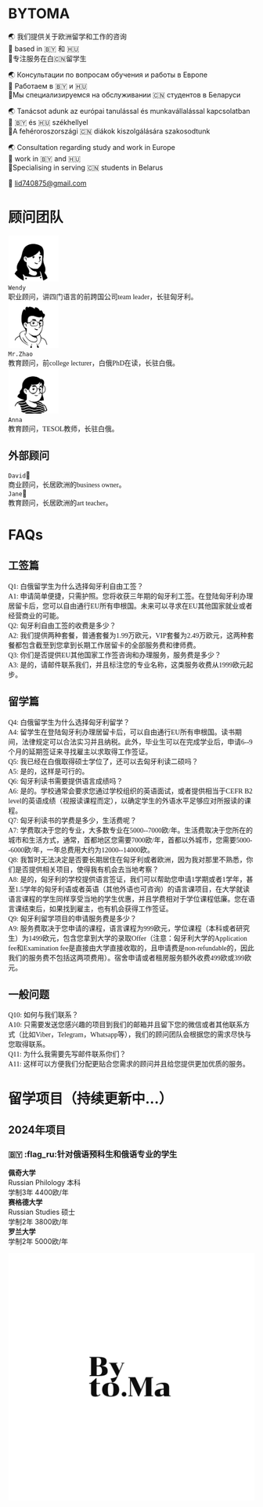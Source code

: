 # BYTOMA

:earth_asia: 我们提供关于欧洲留学和工作的咨询 <br>
:pushpin: based in :belarus: 和 :hungary: <br>
:dart:专注服务在白🇨🇳留学生 <br>

:earth_asia: Консультации по вопросам обучения и работы в Европе <br>
:pushpin: Работаем в :belarus: и :hungary: <br>
:dart:Мы специализируемся на обслуживании 🇨🇳 студентов в Беларуси <br>

:earth_asia: Tanácsot adunk az európai tanulással és munkavállalással kapcsolatban <br>
:pushpin: :belarus: és :hungary: székhellyel <br>
:dart:A fehéroroszországi 🇨🇳 diákok kiszolgálására szakosodtunk <br>

:earth_asia: Consultation regarding study and work in Europe <br>
:pushpin: work in :belarus: and :hungary: <br>
:dart:Specialising in serving 🇨🇳 students in Belarus <br>

:e-mail: lid740875@gmail.com <br>

# 顾问团队

<img src="430626297551463.png?raw=true"  style="zoom: 22%;" /><br> `Wendy`<br>
<font face='KaiTi'>职业顾问，讲四门语言的前跨国公司team leader，长驻匈牙利。</font><br>
<img src="597343284284449.png?raw=true"  style="zoom: 22%;" /><br> `Mr.Zhao`<br>
<font face='KaiTi'>教育顾问，前college lecturer，白俄PhD在读，长驻白俄。</font><br>
<img src="342385279770680.png?raw=true"  style="zoom: 22%;" /><br> `Anna`<br>
<font face='KaiTi'>教育顾问，TESOL教师，长驻白俄。</font><br>
 
## 外部顾问

`David`👨 <br>
<font face='KaiTi'>商业顾问，长居欧洲的business owner。</font><br>
`Jane`👩 <br>
<font face='KaiTi'>教育顾问，长居欧洲的art teacher。</font><br>

# FAQs

## 工签篇

<font face='KaiTi'>Q1: 白俄留学生为什么选择匈牙利自由工签？</font><br>
<font face='KaiTi'>A1: 申请简单便捷，只需护照。您将收获三年期的匈牙利工签。在登陆匈牙利办理居留卡后，您可以自由通行EU所有申根国。未来可以寻求在EU其他国家就业或者经营商业的可能。</font><br>
<font face='KaiTi'>Q2: 匈牙利自由工签的收费是多少？</font><br>
<font face='KaiTi'>A2: 我们提供两种套餐，普通套餐为1.99万欧元，VIP套餐为2.49万欧元，这两种套餐都包含截至到您拿到长期工作居留卡的全部服务费和律师费。</font><br>
<font face='KaiTi'>Q3: 你们是否提供EU其他国家工作签咨询和办理服务，服务费是多少？</font><br>
<font face='KaiTi'>A3: 是的，请邮件联系我们，并且标注您的专业名称，这类服务收费从1999欧元起步。</font><br>

## 留学篇

<font face='KaiTi'>Q4: 白俄留学生为什么选择匈牙利留学？</font><br>
<font face='KaiTi'>A4: 留学生在登陆匈牙利办理居留卡后，可以自由通行EU所有申根国。读书期间，法律规定可以合法实习并且纳税。此外，毕业生可以在完成学业后，申请6--9个月的延期签证来寻找雇主以求取得工作签证。</font><br>
<font face='KaiTi'>Q5: 我已经在白俄取得硕士学位了，还可以去匈牙利读二硕吗？</font><br>
<font face='KaiTi'>A5: 是的，这样是可行的。</font><br>
<font face='KaiTi'>Q6: 匈牙利读书需要提供语言成绩吗？</font><br>
<font face='KaiTi'>A6: 是的。学校通常会要求您通过学校组织的英语面试，或者提供相当于CEFR B2 level的英语成绩（视报读课程而定），以确定学生的外语水平足够应对所报读的课程。</font><br>
<font face='KaiTi'>Q7: 匈牙利读书的学费是多少，生活费呢？</font><br>
<font face='KaiTi'>A7: 学费取决于您的专业，大多数专业在5000--7000欧/年。生活费取决于您所在的城市和生活方式，通常，首都地区您需要7000欧/年，首都以外城市，您需要5000--6000欧/年，一年总费用大约为12000--14000欧。</font><br>
<font face='KaiTi'>Q8: 我暂时无法决定是否要长期居住在匈牙利或者欧洲，因为我对那里不熟悉，你们是否提供相关项目，使得我有机会去当地考察？</font><br>
<font face='KaiTi'>A8: 是的，匈牙利的学校提供语言签证，我们可以帮助您申请1学期或者1学年，甚至1.5学年的匈牙利语或者英语（其他外语也可咨询）的语言课项目，在大学就读语言课程的学生同样享受当地的学生优惠，并且学费相对于学位课程低廉。您在语言课结束后，如果找到雇主，也有机会获得工作签证。</font><br>
<font face='KaiTi'>Q9: 匈牙利留学项目的申请服务费是多少？</font><br>
<font face='KaiTi'>A9: 服务费取决于您申请的课程，语言课程为999欧元，学位课程（本科或者研究生）为1499欧元，包含您拿到大学的录取Offer（注意：匈牙利大学的Application fee和Examination fee是直接由大学直接收取的，且申请费是non-refundable的，因此我们的服务费不包括这两项费用）。宿舍申请或者租房服务额外收费499欧或399欧元。</font><br>

## 一般问题

<font face='KaiTi'>Q10: 如何与我们联系？</font><br>
<font face='KaiTi'>A10: 只需要发送您感兴趣的项目到我们的邮箱并且留下您的微信或者其他联系方式（比如Viber，Telegram，Whatsapp等），我们的顾问团队会根据您的需求尽快与您取得联系。</font><br>
<font face='KaiTi'>Q11: 为什么我需要先写邮件联系你们？</font><br>
<font face='KaiTi'>A11: 这样可以方便我们分配更贴合您需求的顾问并且给您提供更加优质的服务。</font><br>

# 留学项目（持续更新中...）

## 2024年项目

### :belarus: :flag_ru:针对俄语预科生和俄语专业的学生

**佩奇大学** <br>
Russian Philology 本科 <br>
学制3年 4400欧/年 <br>
**赛格德大学** <br>
Russian Studies 硕士 <br>
学制2年 3800欧/年 <br>
**罗兰大学** <br>
学制2年 5000欧/年 <br>

![](https://github.com/bytoma/bytoma.github.io/blob/main/logo.png?raw=true)
